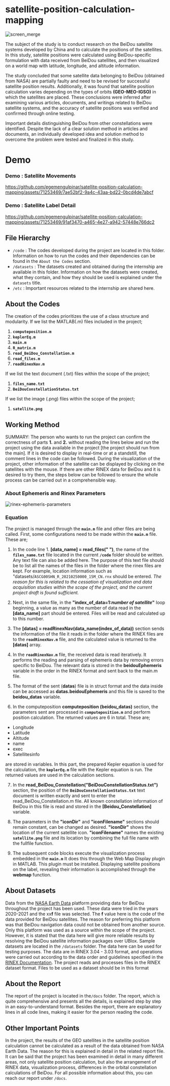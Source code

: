 # satellite-position-calculation-mapping

![screen_merge](https://github.com/egemengulpinar/satellite-position-calculation-mapping/assets/71253469/a8e43c89-dc7e-4c7f-811a-033e1e454db2)

The subject of the study is to conduct research on the BeiDou satellite systems developed by China and to calculate the positions of the satellites. In this study, satellite positions were calculated using BeiDou-specific formulation with data received from BeiDou satellites, and then visualized on a world map with latitude, longitude, and altitude information.

The study concluded that some satellite data belonging to BeiDou (obtained from NASA) are partially faulty and need to be revised for successful satellite position results. Additionally, it was found that satellite position calculation varies depending on the types of orbits **(GEO-MEO-IGSO)** in which the satellites are placed. These conclusions were inferred after examining various articles, documents, and writings related to BeiDou satellite systems, and the accuracy of satellite positions was verified and confirmed through online testing.

Important details distinguishing BeiDou from other constellations were identified. Despite the lack of a clear solution method in articles and documents, an individually developed idea and solution method to overcome the problem were tested and finalized in this study.
# Demo

### Demo : Satellite Movements



https://github.com/egemengulpinar/satellite-position-calculation-mapping/assets/71253469/7ae52bf2-9a4c-43aa-bd22-0bcd4de7abcf




### Demo : Satellite Label Detail


https://github.com/egemengulpinar/satellite-position-calculation-mapping/assets/71253469/91af3470-a465-4e27-a942-57448e766dc2




## File Hierarchy
- `/code`             :   The codes developed during the project are located in this folder. Information on how to run the codes and their dependencies can be found in the `About the Codes` section.
- `/datasets`         : The datasets created and obtained during the internship are available in this folder. Information on how the datasets were created, what they contain, and how they should be used is explained under the `datasets` title.
- `/etc`              : Important resources related to the internship are shared here.



## About the Codes
The creation of the codes prioritizes the use of a class structure and modularity. If we list the MATLAB(.m) files included in the project;
1. **`computeposition.m`** 
2. **`keplerEq.m`**
3. **`main.m`**
4. **`R_matrix.m`**
5. **`read_BeiDou_Constellation.m`**
6. **`read_files.m`**
7. **`readRinexNav.m`**

If we list the text document (.txt) files within the scope of the project;
1. **`files_name.txt`**
2. **`BeiDouConstellationStatus.txt`**

If we list the image (.png) files within the scope of the project;
1. **`satellite.png`**

## Working Method
SUMMARY: The person who wants to run the project can confirm the correctness of parts **1.** and **2.** without reading the lines below and run the project using the data available in the project [the project should run from the main]. If it is desired to display in real-time or at a standstill, the comment lines in the code can be followed. During the visualization of the project, other information of the satellite can be displayed by clicking on the satellites with the mouse.
If there are other RINEX data for BeiDou and it is desired to try them, the steps below can be followed to ensure the whole process can be carried out in a comprehensible way.

### About Ephemeris and Rinex Parameters

![rinex-ephemeris-parameters](https://github.com/egemengulpinar/satellite-position-calculation-mapping/assets/71253469/c20cf368-9072-4ead-a605-5e7ec6a13364)

### Equation

The project is managed through the  **`main.m`** file and other files are being called. First, some configurations need to be made within the  **`main.m`** file. These are;

1. In the code line 1. **[data_name] = read_files(" ")**, the name of the **`files_name.txt`** file located in the current **`/code`** folder should be written. Any text file can also be added here. The purpose of this text file should be to list all the names of the files in the folder where the rinex files are kept. For example, location information such as "datasets/`ASCG00SHN_R_20210250000_15M_CN.rnx` should be entered.
*The reason for this is related to the cessation of visualization and data acquisition studies within the scope of the project, and the current project draft is found sufficient.*

2. Next, in the same file, in the **"index_of_data=1:*number of satellite*"** loop beginning, a value as many as the number of data read in the **[data_name]** part should be entered. Files will be read and calculated up to this number.

3. The **[datas] = readRinexNav(data_name(index_of_data))** section sends the information of the file it reads in the folder where the RINEX files are to the **`readRinexNav.m`** file, and the calculated value is returned to the **[datas]** array.

4. In the **`readRinexNav.m`** file, the received data is read iteratively. It performs the reading and parsing of ephemeris data by removing errors specific to BeiDou. The relevant data is stored in the **beidouEphemeris** variable in the order in the RINEX format and sent back to the main.m file.

5. The format of the sent (**datas**) file is in struct format and the data inside can be accessed as **datas.beidouEphemeris** and this file is saved to the **beidou_datas** variable.

6. In the computeposition **computeposition (beidou_datas)** section, the parameters sent are processed in **`computeposition.m`** and perform position calculation. The returned values are 6 in total. These are;

- Longitude
- Latitude
- Altitude
- name
- exec
- Satellitesinfo

are stored in variables. In this part, the prepared Kepler equation is used for the calculation, the **`keplerEq.m`** file with the Kepler equation is run. The returned values are used in the calculation sections.

7. In the **read_BeiDou_Constellation("BeiDouConstellationStatus.txt")** section, the position of the **`BeiDouConstellationStatus.txt`** text document is written exactly and sent to enter the read_BeiDou_Constellation.m file. All known constellation information of BeiDou in this file is read and stored in the **[Beidou_Constellation]** variable.

8. The parameters in the **"iconDir"** and **"iconFilename"** sections should remain constant, can be changed as desired.
**"iconDir"** shows the location of the current satellite icon.
**"iconFilename"** names the existing **`satellite.png`** file and its location by combining the full file name with the fullfile function.

9. The subsequent code blocks execute the visualization process embedded in the **`main.m`** It does this through the Web Map Display plugin in MATLAB. This plugin must be installed. Displaying satellite positions on the label, revealing their information is accomplished through the **webmap** function.

## About Datasets
Data from the [NASA Earth Data](https://cddis.nasa.gov/archive/gnss/data/highrate/) platform providing data for BeiDou throughout the project has been used. These data were tried in the years 2020-2021 and the xx**f** file was selected. The **f** value here is the code of the data provided for BeiDou satellites.
The reason for preferring this platform was that BeiDou navigation data could not be obtained from another source. Only this platform was used as a source within the scope of the project. However, it is stated that the data here will give more reliable results by resolving the BeiDou satellite information packages over UBlox.
Sample datasets are located in the `/datasets` folder. The data here can be used for testing purposes.
The data are in RINEX 3.04 - 3.03 format, and operations were carried out according to the data order and guidelines specified in the [RINEX Documentation](http://acc.igs.org/misc/rinex304.pdf). The project reads and processes files in the RINEX dataset format. Files to be used as a dataset should be in this format

## About the Report
The report of the project is located in the`/docs` folder. The report, which is quite comprehensive and presents all the details, is explained step by step in an easy-to-understand format.
Besides the report, there are explanatory lines in all code lines, making it easier for the person reading the code.

## Other Important Points
In the project, the results of the GEO satellites in the satellite position calculation cannot be calculated as a result of the data obtained from NASA Earth Data. The reason for this is explained in detail in the related report file.
It can be said that the project has been examined in detail in many different areas, not only satellite position calculation, but also the arrangement of RINEX data, visualization process, differences in the orbital constellation calculations of BeiDou. For all possible information about this, you can reach our report under `/docs`.
